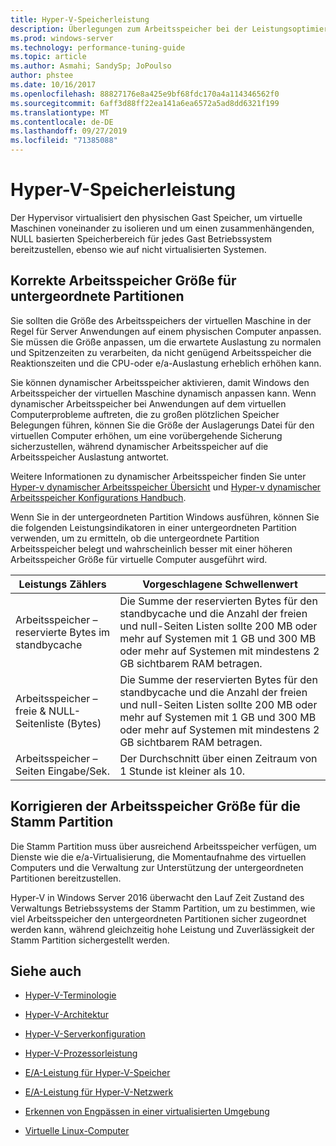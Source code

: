```yaml
---
title: Hyper-V-Speicherleistung
description: Überlegungen zum Arbeitsspeicher bei der Leistungsoptimierung in Hyper
ms.prod: windows-server
ms.technology: performance-tuning-guide
ms.topic: article
ms.author: Asmahi; SandySp; JoPoulso
author: phstee
ms.date: 10/16/2017
ms.openlocfilehash: 88827176e8a425e9bf68fdc170a4a114346562f0
ms.sourcegitcommit: 6aff3d88ff22ea141a6ea6572a5ad8dd6321f199
ms.translationtype: MT
ms.contentlocale: de-DE
ms.lasthandoff: 09/27/2019
ms.locfileid: "71385088"
---
```

# <a name="hyper-v-memory-performance"></a>Hyper-V-Speicherleistung


Der Hypervisor virtualisiert den physischen Gast Speicher, um virtuelle Maschinen voneinander zu isolieren und um einen zusammenhängenden, NULL basierten Speicherbereich für jedes Gast Betriebssystem bereitzustellen, ebenso wie auf nicht virtualisierten Systemen.

## <a name="correct-memory-sizing-for-child-partitions"></a>Korrekte Arbeitsspeicher Größe für untergeordnete Partitionen

Sie sollten die Größe des Arbeitsspeichers der virtuellen Maschine in der Regel für Server Anwendungen auf einem physischen Computer anpassen. Sie müssen die Größe anpassen, um die erwartete Auslastung zu normalen und Spitzenzeiten zu verarbeiten, da nicht genügend Arbeitsspeicher die Reaktionszeiten und die CPU-oder e/a-Auslastung erheblich erhöhen kann.

Sie können dynamischer Arbeitsspeicher aktivieren, damit Windows den Arbeitsspeicher der virtuellen Maschine dynamisch anpassen kann. Wenn dynamischer Arbeitsspeicher bei Anwendungen auf dem virtuellen Computerprobleme auftreten, die zu großen plötzlichen Speicher Belegungen führen, können Sie die Größe der Auslagerungs Datei für den virtuellen Computer erhöhen, um eine vorübergehende Sicherung sicherzustellen, während dynamischer Arbeitsspeicher auf die Arbeitsspeicher Auslastung antwortet.

Weitere Informationen zu dynamischer Arbeitsspeicher finden Sie unter [Hyper-v dynamischer Arbeitsspeicher Übersicht]( https://go.microsoft.com/fwlink/?linkid=834434) und [Hyper-v dynamischer Arbeitsspeicher Konfigurations Handbuch](https://go.microsoft.com/fwlink/?linkid=834435).

Wenn Sie in der untergeordneten Partition Windows ausführen, können Sie die folgenden Leistungsindikatoren in einer untergeordneten Partition verwenden, um zu ermitteln, ob die untergeordnete Partition Arbeitsspeicher belegt und wahrscheinlich besser mit einer höheren Arbeitsspeicher Größe für virtuelle Computer ausgeführt wird.

| Leistungs Zählers                                                         | Vorgeschlagene Schwellenwert                                                                                                                                                           |
|-----------------------------------------------------------------------------|-------------------------------------------------------------------------------------------------------------------------------------------------------------------------------------|
| Arbeitsspeicher – reservierte Bytes im standbycache                                        | Die Summe der reservierten Bytes für den standbycache und die Anzahl der freien und null-Seiten Listen sollte 200 MB oder mehr auf Systemen mit 1 GB und 300 MB oder mehr auf Systemen mit mindestens 2 GB sichtbarem RAM betragen. |
| Arbeitsspeicher – freie & NULL-Seitenliste (Bytes)                                        | Die Summe der reservierten Bytes für den standbycache und die Anzahl der freien und null-Seiten Listen sollte 200 MB oder mehr auf Systemen mit 1 GB und 300 MB oder mehr auf Systemen mit mindestens 2 GB sichtbarem RAM betragen. |
| Arbeitsspeicher – Seiten Eingabe/Sek.                                                    | Der Durchschnitt über einen Zeitraum von 1 Stunde ist kleiner als 10.                                                                                                                                       | 

## <a name="correct-memory-sizing-for-root-partition"></a>Korrigieren der Arbeitsspeicher Größe für die Stamm Partition

Die Stamm Partition muss über ausreichend Arbeitsspeicher verfügen, um Dienste wie die e/a-Virtualisierung, die Momentaufnahme des virtuellen Computers und die Verwaltung zur Unterstützung der untergeordneten Partitionen bereitzustellen.

Hyper-V in Windows Server 2016 überwacht den Lauf Zeit Zustand des Verwaltungs Betriebssystems der Stamm Partition, um zu bestimmen, wie viel Arbeitsspeicher den untergeordneten Partitionen sicher zugeordnet werden kann, während gleichzeitig hohe Leistung und Zuverlässigkeit der Stamm Partition sichergestellt werden.

## <a name="see-also"></a>Siehe auch

-   [Hyper-V-Terminologie](terminology.md)

-   [Hyper-V-Architektur](architecture.md)

-   [Hyper-V-Serverkonfiguration](configuration.md)

-   [Hyper-V-Prozessorleistung](processor-performance.md)

-   [E/A-Leistung für Hyper-V-Speicher](storage-io-performance.md)

-   [E/A-Leistung für Hyper-V-Netzwerk](network-io-performance.md)

-   [Erkennen von Engpässen in einer virtualisierten Umgebung](detecting-virtualized-environment-bottlenecks.md)

-   [Virtuelle Linux-Computer](linux-virtual-machine-considerations.md)
